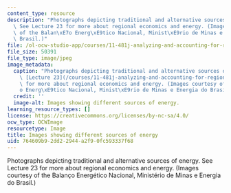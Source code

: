 ```yaml
---
content_type: resource
description: "Photographs depicting traditional and alternative sources of energy.\
  \ See Lecture 23 for more about regional economics and energy. (Images courtesy\
  \ of the Balan\xE7o Energ\xE9tico Nacional, Minist\xE9rio de Minas e Energia do\
  \ Brasil.)"
file: /ol-ocw-studio-app/courses/11-481j-analyzing-and-accounting-for-regional-economic-growth-spring-2009/764609b92dd22944a2f90fc593337f68_11-481js09.jpg
file_size: 50391
file_type: image/jpeg
image_metadata:
  caption: "Photographs depicting traditional and alternative sources of energy. See\
    \ [Lecture 23](/courses/11-481j-analyzing-and-accounting-for-regional-economic-growth-spring-2009/pages/lecture-notes)\
    \ for more about regional economics and energy. (Images courtesy of the Balan\xE7\
    o Energ\xE9tico Nacional, Minist\xE9rio de Minas e Energia do Brasil.)"
  credit: ''
  image-alt: Images showing different sources of energy.
learning_resource_types: []
license: https://creativecommons.org/licenses/by-nc-sa/4.0/
ocw_type: OCWImage
resourcetype: Image
title: Images showing different sources of energy
uid: 764609b9-2dd2-2944-a2f9-0fc593337f68
---
```

Photographs depicting traditional and alternative sources of energy. See Lecture 23 for more about regional economics and energy. (Images courtesy of the Balanço Energético Nacional, Ministério de Minas e Energia do Brasil.)